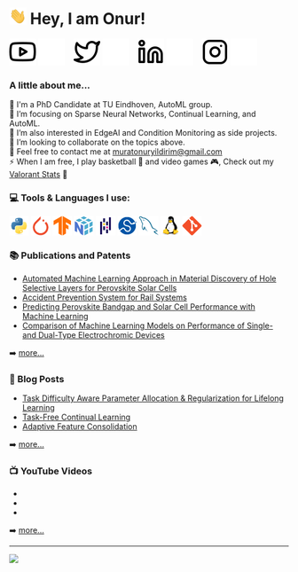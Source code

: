<h1> <img src="https://raw.githubusercontent.com/ABSphreak/ABSphreak/master/gifs/Hi.gif" height="30px"> Hey, I am Onur! </h1>

[![website](./img/youtube-light.svg)](https://www.youtube.com/channel/UCVBJw1-QZ4bJPVffnQna9DA#gh-light-mode-only)
[![website](./img/youtube-dark.svg)](https://www.youtube.com/channel/UCVBJw1-QZ4bJPVffnQna9DA#gh-dark-mode-only)
&nbsp;&nbsp;
[![website](./img/twitter-light.svg)](https://twitter.com/monuryildirim#gh-light-mode-only)
[![website](./img/twitter-dark.svg)](https://twitter.com/monuryildirim#gh-dark-mode-only)
&nbsp;&nbsp;
[![website](./img/linkedin-light.svg)](https://linkedin.com/in/muratonuryildirim#gh-light-mode-only)
[![website](./img/linkedin-dark.svg)](https://linkedin.com/in/muratonuryildirim#gh-dark-mode-only)
&nbsp;&nbsp;
[![website](./img/instagram-light.svg)](https://instagram.com/muratonuryildirim#gh-light-mode-only)
[![website](./img/instagram-dark.svg)](https://instagram.com/muratonuryildirim#gh-dark-mode-only)

### A little about me...

📍 I'm a PhD Candidate at TU Eindhoven, AutoML group.<br>
🔭 I’m focusing on Sparse Neural Networks, Continual Learning, and AutoML.<br>
🌱 I’m also interested in EdgeAI and Condition Monitoring as side projects.<br>
👯 I’m looking to collaborate on the topics above.<br>
💬 Feel free to contact me at muratonuryildirim@gmail.com<br>
⚡ When I am free, I play basketball 🏀 and video games 🎮, Check out my [Valorant Stats](https://tracker.gg/valorant/profile/riot/Neuromancer%232222/overview?playlist=unrated&season=all) 🤠 <br> 


### 💻 Tools & Languages I use:
<code><img height="35" src=./img/python.svg></code>
<code><img height="35" src=./img/pytorch.svg></code>
<code><img height="35" src=./img/tensorflow.svg></code>
<code><img height="35" src=./img/numpy.svg></code>
<code><img height="35" src=./img/pandas.svg></code>
<code><img height="35" src=./img/scipy.svg></code>
<code><img height="35" src=./img/mysql.svg></code>
<code><img height="35" src=./img/linux.svg></code>
<code><img height="35" src=./img/git.svg></code>

### 📚 Publications and Patents
<!-- PUBLICATIONS:START -->
- [Automated Machine Learning Approach in Material Discovery of Hole Selective Layers for Perovskite Solar Cells](https://onlinelibrary.wiley.com/doi/abs/10.1002/ente.202200980)
- [Accident Prevention System for Rail Systems](https://www.researchgate.net/publication/370680149_Unfallverhutungssystem_fur_Schienensysteme)
- [Predicting Perovskite Bandgap and Solar Cell Performance with Machine Learning](https://onlinelibrary.wiley.com/doi/abs/10.1002/solr.202100927)
- [Comparison of Machine Learning Models on Performance of Single- and Dual-Type Electrochromic Devices](https://pubs.acs.org/doi/full/10.1021/acsomega.0c03048)
<!-- PUBLICATIONS:END -->

➡️ [more...](https://scholar.google.com/citations?user=3NAjgx0AAAAJ&hl=tr&authuser=1)

### 📕 Blog Posts
<!-- BLOG-POST-LIST:START -->
- [Task Difficulty Aware Parameter Allocation & Regularization for Lifelong Learning](https://github.com/muratonuryildirim/muratonuryildirim/blob/master/blog/PAR.md)
- [Task-Free Continual Learning](https://github.com/muratonuryildirim/muratonuryildirim/blob/master/blog/Task_Free_CL.md)
- [Adaptive Feature Consolidation](https://github.com/muratonuryildirim/muratonuryildirim/blob/master/blog/AFC.md)
<!-- BLOG-POST-LIST:END -->

➡️ [more...](https://github.com/muratonuryildirim/muratonuryildirim/tree/master/blog)

### 📺 YouTube Videos
<!-- YOUTUBE:START -->
- []()
- []()
- []()
<!-- YOUTUBE:END -->

➡️ [more...](https://www.youtube.com/channel/UCVBJw1-QZ4bJPVffnQna9DA)

---
[![](https://visitcount.itsvg.in/api?id=muratonuryildirim&icon=0&color=12)](https://visitcount.itsvg.in)

